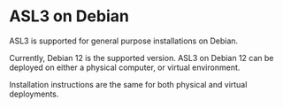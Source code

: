 # ASL3 on Debian
ASL3 is supported for general purpose installations on Debian.

Currently, Debian 12 is the supported version. ASL3 on Debian 12 can be deployed on either a physical computer, or virtual environment. 

Installation instructions are the same for both physical and virtual deployments.